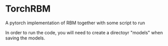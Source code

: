 # TorchRBM
A pytorch implementation of RBM together with some script to run


In order to run the code, you will need to create a directoyr "models" when saving the models.
